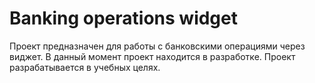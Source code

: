 # Banking operations widget
Проект предназначен для работы с банковскими операциями через виджет.
В данный момент проект находится в разработке.
Проект разрабатывается в учебных целях.
